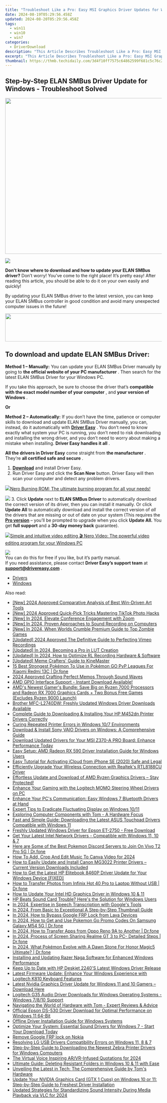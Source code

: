 ```yaml
---
title: "Troubleshoot Like a Pro: Easy MSI Graphics Driver Updates for Win 10/7 Systems"
date: 2024-08-19T05:29:56.458Z
updated: 2024-08-20T05:29:56.458Z
tags:
  - win11
  - win10
  - win7
categories:
  - DriverDownload
description: "This Article Describes Troubleshoot Like a Pro: Easy MSI Graphics Driver Updates for Win 10/7 Systems"
excerpt: "This Article Describes Troubleshoot Like a Pro: Easy MSI Graphics Driver Updates for Win 10/7 Systems"
thumbnail: https://thmb.techidaily.com/3d4f10ff7575c64862599f681c5c76c2a7860b5686d5a4ad72e83eea7dc08de2.jpg
---
```


## Step-by-Step ELAN SMBus Driver Update for Windows - Troubleshoot Solved

<!-- affiliate ads begin -->
<a href="https://appsumo.8odi.net/c/5597632/2087407/7443" target="_top" id="2087407"><img src="//a.impactradius-go.com/display-ad/7443-2087407" border="0" alt="" width="600" height="500"/></a><img height="0" width="0" src="https://appsumo.8odi.net/i/5597632/2087407/7443" style="position:absolute;visibility:hidden;" border="0" />
<!-- affiliate ads end -->
![](https://images.drivereasy.com/wp-content/uploads/2019/01/Snap912-300x204.png)

 **Don’t know where to download and how to update your ELAN SMBus driver?** Don’t worry! You’ve come to the right place! It’s pretty easy! After reading this article, you should be able to do it on your own easily and quickly!

 By updating your ELAN SMBus driver to the latest version, you can keep your ELAN SMBus controller in good condition and avoid many unexpected computer issues in the future!

<!-- affiliate ads begin -->
<a href="https://laganoo.pxf.io/c/5597632/1657399/16446" target="_top" id="1657399"><img src="//a.impactradius-go.com/display-ad/16446-1657399" border="0" alt="" width="728" height="90"/></a><img height="0" width="0" src="https://imp.pxf.io/i/5597632/1657399/16446" style="position:absolute;visibility:hidden;" border="0" />
<!-- affiliate ads end -->
## **To download and update ELAN SMBus Driver:**

**Method 1 – Manually:**  You can update your ELAN SMBus Driver manually by going to **the official website of your PC manufacturer** . Then search for the latest ELAN SMBus Driver for your Windows PC.

 If you take this approach, be sure to choose the driver that’s **compatible with the exact model number of your computer** , and **your version of Windows** .

**Or**

**Method 2 – Automatically:**   If you don’t have the time, patience or computer skills to download and update ELAN SMBus Driver manually, you can, instead, do it automatically with **[Driver Easy](https://tools.techidaily.com/drivereasy/download/)**  .  You don’t need to know exactly what system your PC is running, you don’t need to risk downloading and installing the wrong driver, and you don’t need to worry about making a mistake when installing. **Driver Easy handles it all** .

**All the drivers in Driver Easy** come straight from **the manufacturer** . They‘re **all certified safe and secure** .

1. **[Download](https://tools.techidaily.com/drivereasy/download/)**  and install Driver Easy.
2. Run Driver Easy and click the **Scan Now**  button. Driver Easy will then scan your computer and detect any problem drivers.  
<!-- affiliate ads begin -->
<a href="https://store.nero.com/order/checkout.php?PRODS=39694080&QTY=1&AFFILIATE=108875&CART=1"><img src="http://cdnwww.nero.com/nero-com-wAssets/img/banners/2023/nbr/fire/Screenshot_1red_gb.jpg" border="0">Nero Burning ROM:
The ultimate burning program for all your needs!</a>
<!-- affiliate ads end -->
![](https://images.drivereasy.com/wp-content/uploads/2019/01/snap000265.png)
3. Click **Update**  next to **ELAN SMBus Driver** to automatically download the correct version of its driver, then you can install it manually. Or click **Update All**  to automatically download and install the correct version of _all_  the drivers that are missing or out of date on your system (This requires the **[Pro version](https://tools.techidaily.com/drivereasy/download/)**  – you’ll be prompted to upgrade when you click **Update All.** You get **full support**  and a **30-day money back**  guarantee).  
<!-- affiliate ads begin -->
<a href="https://store.nero.com/order/checkout.php?PRODS=42296685&QTY=1&AFFILIATE=108875&CART=1"><img src="http://cdnwww.nero.com/nero-com-wAssets/img/banners/2022/video-pp/ScreenshotSlider/Nero-Video-Advanced-editing.JPG" border="0">Simple and intuitive video editing
🎬 Nero Video:
The powerful video editing program for your Windows PC</a>
<!-- affiliate ads end -->
![](https://images.drivereasy.com/wp-content/uploads/2019/01/snap000266.png)  
 You can do this for free if you like, but it’s partly manual.  
 If you need assistance, please contact **Driver Easy’s support team** at [**support@drivereasy.com**](https://tools.techidaily.com/drivereasy/download/) .

* [Drivers](https://tools.techidaily.com/drivereasy/download/)
* [Windows](https://tools.techidaily.com/drivereasy/download/)

<ins class="adsbygoogle"
     style="display:block"
     data-ad-format="autorelaxed"
     data-ad-client="ca-pub-7571918770474297"
     data-ad-slot="1223367746"></ins>



<ins class="adsbygoogle"
     style="display:block"
     data-ad-client="ca-pub-7571918770474297"
     data-ad-slot="8358498916"
     data-ad-format="auto"
     data-full-width-responsive="true"></ins>

<span class="atpl-alsoreadstyle">Also read:</span>
<div><ul>
<li><a href="https://fox-boxes.techidaily.com/new-2024-approved-comparative-analysis-of-best-win-driven-art-tools/"><u>[New] 2024 Approved  Comparative Analysis of Best Win-Driven Art Tools</u></a></li>
<li><a href="https://tiktok-videos.techidaily.com/new-2024-approved-quick-pick-tricks-mastering-tiktok-photo-hacks/"><u>[New] 2024 Approved  Quick-Pick Tricks  Mastering TikTok Photo Hacks</u></a></li>
<li><a href="https://desktop-recording.techidaily.com/new-in-2024-elevate-conference-engagement-with-zoom/"><u>[New] In 2024, Elevate Conference Engagement with Zoom</u></a></li>
<li><a href="https://screen-recording.techidaily.com/new-in-2024-proven-approaches-to-sound-recording-on-computers/"><u>[New] In 2024, Proven Approaches to Sound Recording on Computers</u></a></li>
<li><a href="https://video-capture.techidaily.com/new-in-2024-when-worlds-crumble-premium-guide-to-top-zombie-games/"><u>[New] In 2024, When Worlds Crumble  Premium Guide to Top Zombie Games</u></a></li>
<li><a href="https://screen-recording.techidaily.com/updated-2024-approved-the-definitive-guide-to-perfecting-vimeo-recordings/"><u>[Updated] 2024 Approved  The Definitive Guide to Perfecting Vimeo Recordings</u></a></li>
<li><a href="https://fox-http.techidaily.com/updated-in-2024-becoming-a-pro-in-lut-creation/"><u>[Updated] In 2024, Becoming a Pro in LUT Creation</u></a></li>
<li><a href="https://remote-screen-capture.techidaily.com/updated-in-2024-how-to-optimize-rl-recording-hardware-and-software/"><u>[Updated] In 2024, How to Optimize RL Recording Hardware & Software</u></a></li>
<li><a href="https://extra-skills.techidaily.com/updated-meme-crafters-guide-to-kinemaster/"><u>[Updated] Meme Crafters' Guide to KineMaster</u></a></li>
<li><a href="https://android-pokemon-go.techidaily.com/15-best-strongest-pokemon-to-use-in-pokemon-go-pvp-leagues-for-xiaomi-redmi-13c-drfone-by-drfone-virtual-android/"><u>15 Best Strongest Pokémon To Use in Pokémon GO PvP Leagues For Xiaomi Redmi 13C | Dr.fone</u></a></li>
<li><a href="https://extra-lessons.techidaily.com/2024-approved-crafting-perfect-memos-through-sound-waves/"><u>2024 Approved  Crafting Perfect Memos Through Sound Waves</u></a></li>
<li><a href="https://hardware-updates.techidaily.com/1722971667327-amd-gpio-interface-support-instant-download-available/"><u>AMD GPIO Interface Support - Instant Download Available!</u></a></li>
<li><a href="https://hardware-updates.techidaily.com/amds-newest-gamers-bundle-save-big-on-ryzen-7000-processors-and-radeon-rx-7000-graphics-cards-plus-two-bonus-free-games-excludes-ryzen-9000-launch/"><u>AMD's Newest Gamer's Bundle: Save Big on Ryzen 7000 Processors and Radeon RX 7000 Graphics Cards + Two Bonus Free Games (Excludes Ryzen 9000 Launch)</u></a></li>
<li><a href="https://hardware-updates.techidaily.com/brother-mfc-l2740dw-freshly-updated-windows-driver-downloads-available/"><u>Brother MFC-L2740DW: Freshly Updated Windows Driver Downloads Available</u></a></li>
<li><a href="https://hardware-updates.techidaily.com/complete-guide-to-downloading-and-installing-your-hp-m452dn-printer-drivers-correctly/"><u>Complete Guide to Downloading & Installing Your HP M452dn Printer Drivers Correctly</u></a></li>
<li><a href="https://printer-issues.techidaily.com/curing-repeated-printer-errors-in-windows-107-environments/"><u>Curing Repeated Printer Errors in Windows 10/7 Environments</u></a></li>
<li><a href="https://hardware-updates.techidaily.com/download-and-install-sony-vaio-drivers-on-windows-a-comprehensive-guide/"><u>Download & Install Sony VAIO Drivers on Windows: A Comprehensive Guide</u></a></li>
<li><a href="https://hardware-updates.techidaily.com/1722970248928-download-updated-drivers-for-your-msi-z370-a-pro-board-enhance-performance-today/"><u>Download Updated Drivers for Your MSI Z370-A PRO Board: Enhance Performance Today</u></a></li>
<li><a href="https://hardware-updates.techidaily.com/easy-setup-amd-radeon-rx-590-driver-installation-guide-for-windows-users/"><u>Easy Setup: AMD Radeon RX 590 Driver Installation Guide for Windows Users</u></a></li>
<li><a href="https://activate-lock.techidaily.com/easy-tutorial-for-activating-icloud-from-iphone-se-2020-safe-and-legal-by-drfone-ios/"><u>Easy Tutorial for Activating iCloud from iPhone SE (2020) Safe and Legal</u></a></li>
<li><a href="https://hardware-updates.techidaily.com/efficiently-upgrade-your-wireless-connection-with-realteks-rtl8188cu-driver/"><u>Efficiently Upgrade Your Wireless Connection with Realtek's RTL8188CU Driver</u></a></li>
<li><a href="https://hardware-updates.techidaily.com/effortless-update-and-download-of-amd-ryzen-graphics-drivers-stay-protected/"><u>Effortless Update and Download of AMD Ryzen Graphics Drivers – Stay Protected!</u></a></li>
<li><a href="https://hardware-updates.techidaily.com/enhance-your-gaming-with-the-logitech-momo-steering-wheel-drivers-on-pc/"><u>Enhance Your Gaming with the Logitech MOMO Steering Wheel Drivers on PC</u></a></li>
<li><a href="https://hardware-updates.techidaily.com/enhance-your-pcs-communication-easy-windows-7-bluetooth-drivers-at-hand/"><u>Enhance Your PC's Communication: Easy Windows 7 Bluetooth Drivers at Hand</u></a></li>
<li><a href="https://win11.techidaily.com/expert-tips-to-eradicate-fluctuating-display-on-windows-1011/"><u>Expert Tips to Eradicate Fluctuating Display on Windows 10/11</u></a></li>
<li><a href="https://hardware-updates.techidaily.com/exploring-computer-components-with-tom-a-hardware-focus/"><u>Exploring Computer Components with Tom - A Hardware Focus</u></a></li>
<li><a href="https://hardware-updates.techidaily.com/fast-and-simple-guide-downloading-the-latest-asus-touchpad-drivers-compatible-with-windows-11/"><u>Fast and Simple Guide: Downloading the Latest ASUS Touchpad Drivers Compatible with Windows 11</u></a></li>
<li><a href="https://hardware-updates.techidaily.com/freshly-updated-windows-driver-for-epson-et-2750-free-download/"><u>Freshly Updated Windows Driver for Epson ET-2750 - Free Download</u></a></li>
<li><a href="https://hardware-updates.techidaily.com/get-your-latest-intel-network-drivers-compatible-with-windows-11-10-and-7/"><u>Get Your Latest Intel Network Drivers - Compatible with Windows 11, 10 & 7</u></a></li>
<li><a href="https://change-location.techidaily.com/here-are-some-of-the-best-pokemon-discord-servers-to-join-on-vivo-t2-pro-5g-drfone-by-drfone-virtual-android/"><u>Here are Some of the Best Pokemon Discord Servers to Join On Vivo T2 Pro 5G | Dr.fone</u></a></li>
<li><a href="https://some-approaches.techidaily.com/how-to-add-crop-and-edit-music-to-canva-video-for-2024/"><u>How To Add, Crop And Edit Music To Canva Video for 2024</u></a></li>
<li><a href="https://hardware-updates.techidaily.com/how-to-easily-update-and-install-canon-mg3022-printer-drivers-current-version-downloads-included/"><u>How to Easily Update and Install Canon MG3022 Printer Drivers – Current Version Downloads Included</u></a></li>
<li><a href="https://hardware-updates.techidaily.com/how-to-get-the-latest-hp-elitebook-8460p-driver-update-for-your-windows-device-fixed/"><u>How to Get the Latest HP Elitebook 8460P Driver Update for Your Windows Device [FIXED]</u></a></li>
<li><a href="https://android-transfer.techidaily.com/how-to-transfer-photos-from-infinix-hot-40-pro-to-laptop-without-usb-drfone-by-drfone-transfer-from-android-transfer-from-android/"><u>How to Transfer Photos from Infinix Hot 40 Pro to Laptop Without USB | Dr.fone</u></a></li>
<li><a href="https://hardware-updates.techidaily.com/how-to-update-your-intel-hd-graphics-driver-in-windows-10-and-11/"><u>How to Update Your Intel HD Graphics Driver in Windows 10 & 11</u></a></li>
<li><a href="https://hardware-updates.techidaily.com/1722958557825-hp-beats-sound-card-trouble-heres-the-solution-for-windows-users/"><u>HP Beats Sound Card Trouble? Here's the Solution for Windows Users</u></a></li>
<li><a href="https://desktop-recording.techidaily.com/in-2024-expertise-in-speech-transcription-with-googles-tools/"><u>In 2024, Expertise in Speech Transcription with Google's Tools</u></a></li>
<li><a href="https://youtube-docs.techidaily.com/24-from-basic-to-exceptional-a-step-by-step-thumbnail-guide/"><u>In 2024, From Basic to Exceptional  A Step-by-Step Thumbnail Guide</u></a></li>
<li><a href="https://android-frp.techidaily.com/in-2024-how-to-bypass-google-frp-lock-from-lava-devices-by-drfone-android/"><u>In 2024, How to Bypass Google FRP Lock from Lava Devices</u></a></li>
<li><a href="https://change-location.techidaily.com/in-2024-how-to-get-and-use-pokemon-go-promo-codes-on-samsung-galaxy-m54-5g-drfone-by-drfone-virtual-android/"><u>In 2024, How to Get and Use Pokemon Go Promo Codes On Samsung Galaxy M54 5G | Dr.fone</u></a></li>
<li><a href="https://android-transfer.techidaily.com/in-2024-how-to-transfer-apps-from-oppo-reno-9a-to-another-drfone-by-drfone-transfer-from-android-transfer-from-android/"><u>In 2024, How to Transfer Apps from Oppo Reno 9A to Another | Dr.fone</u></a></li>
<li><a href="https://screen-mirror.techidaily.com/in-2024-process-of-screen-sharing-realme-gt-3-to-pc-detailed-steps-drfone-by-drfone-android/"><u>In 2024, Process of Screen Sharing Realme GT 3 to PC- Detailed Steps | Dr.fone</u></a></li>
<li><a href="https://pokemon-go-android.techidaily.com/in-2024-what-pokemon-evolve-with-a-dawn-stone-for-honor-magic5-ultimate-drfone-by-drfone-virtual-android/"><u>In 2024, What Pokémon Evolve with A Dawn Stone For Honor Magic5 Ultimate? | Dr.fone</u></a></li>
<li><a href="https://hardware-updates.techidaily.com/installing-and-updating-razer-naga-software-for-enhanced-windows-performance/"><u>Installing and Updating Razer Naga Software for Enhanced Windows Performance</u></a></li>
<li><a href="https://hardware-updates.techidaily.com/keep-up-to-date-with-hp-deskjet-2240s-latest-windows-driver-release/"><u>Keep Up to Date with HP Deskjet 2240'S Latest Windows Driver Release</u></a></li>
<li><a href="https://hardware-updates.techidaily.com/latest-firmware-update-enhance-your-windows-experience-with-logitech-k810-keyboard-features/"><u>Latest Firmware Update: Enhance Your Windows Experience with Logitech K810 Keyboard Features</u></a></li>
<li><a href="https://hardware-updates.techidaily.com/latest-nvidia-graphics-driver-update-for-windows-11-and-10-gamers-download-here/"><u>Latest Nvidia Graphics Driver Update for Windows 11 and 10 Gamers – Download Here</u></a></li>
<li><a href="https://hardware-updates.techidaily.com/logitech-g35-audio-driver-downloads-for-windows-operating-systems-windows-7810-support/"><u>Logitech G35 Audio Driver Downloads for Windows Operating Systems - Windows 7/8/10 Support</u></a></li>
<li><a href="https://hardware-updates.techidaily.com/navigating-the-world-of-hardware-with-tom-expert-reviews-and-advice/"><u>Navigating the World of Hardware with Tom - Expert Reviews & Advice</u></a></li>
<li><a href="https://hardware-updates.techidaily.com/official-epson-ds-530-driver-download-for-optimal-performance-on-windows-11-64-bit/"><u>Official Epson DS-530 Driver Download for Optimal Performance on Windows 11 64-Bit</u></a></li>
<li><a href="https://hardware-updates.techidaily.com/offline-driver-installation-guide-for-windows-systems/"><u>Offline Driver Installation Guide for Windows Systems</u></a></li>
<li><a href="https://hardware-updates.techidaily.com/optimize-your-system-essential-sound-drivers-for-windows-7-start-your-download-today/"><u>Optimize Your System: Essential Sound Drivers for Windows 7 - Start Your Download Today</u></a></li>
<li><a href="https://review-topics.techidaily.com/remove-google-frp-lock-on-nokia-by-drfone-android-unlock-remove-google-frp/"><u>Remove Google FRP lock on Nokia</u></a></li>
<li><a href="https://hardware-updates.techidaily.com/resolving-lg-usb-drivers-compatibility-errors-on-windows-11-8-and-7/"><u>Resolving LG USB Drivers Compatibility Errors on Windows 11, 8 & 7</u></a></li>
<li><a href="https://hardware-updates.techidaily.com/step-by-step-guide-to-downloading-the-newest-zebra-printer-drivers-for-windows-computers/"><u>Step-by-Step Guide to Downloading the Newest Zebra Printer Drivers for Windows Computers</u></a></li>
<li><a href="https://fox-direct.techidaily.com/the-virtual-voice-inspiring-arvr-infused-quotations-for-2024/"><u>The Virtual Voice  Inspiring AR/VR-Infused Quotations for 2024</u></a></li>
<li><a href="https://win-forum.techidaily.com/ultimate-guide-deleting-resistant-folders-in-windows-10-and-11-with-ease/"><u>Ultimate Guide: Deleting Resistant Folders in Windows 10 & 11 with Ease</u></a></li>
<li><a href="https://hardware-updates.techidaily.com/unveiling-the-latest-in-tech-the-comprehensive-guide-by-toms-hardware/"><u>Unveiling the Latest in Tech: The Comprehensive Guide by Tom's Hardware</u></a></li>
<li><a href="https://hardware-updates.techidaily.com/update-your-nvidia-graphics-card-gtx-1-cups-on-windows-10-or-11-step-by-step-guide-to-freshest-driver-installation/"><u>Update Your NVIDIA Graphics Card (GTX 1 Cups) on Windows 10 or 11: Step-by-Step Guide to Freshest Driver Installation</u></a></li>
<li><a href="https://sound-optimizing.techidaily.com/updated-strategies-for-standardizing-sound-intensity-during-media-playback-via-vlc-for-2024/"><u>Updated Strategies for Standardizing Sound Intensity During Media Playback via VLC for 2024</u></a></li>
</ul></div>

